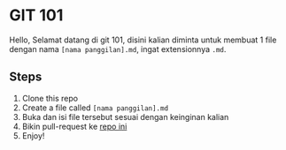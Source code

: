 # GIT 101

Hello, Selamat datang di git 101, disini kalian diminta untuk membuat 1 file dengan nama `[nama panggilan].md`, ingat extensionnya `.md`.

## Steps

1. Clone this repo
2. Create a file called `[nama panggilan].md`
3. Buka dan isi file tersebut sesuai dengan keinginan kalian
4. Bikin pull-request ke [repo ini](https://github.com/RazorHex/GDSC_Telkom_University.git)
5. Enjoy!
